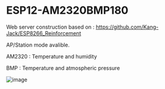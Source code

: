 # ESP12-AM2320BMP180
Web server construction based on : https://github.com/Kang-Jack/ESP8266_Reinforcement

AP/Station mode avalible.

AM2320 : Temperature and humidity

BMP : Temperature and atmospheric pressure

![image](https://github.com/Kang-Jack/ESP12-AM2320BMP180/tree/master/foto/front.png)

